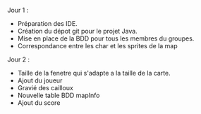 Jour 1 :
 - Préparation des IDE.
 - Création du dépot git pour le projet Java.
 - Mise en place de la BDD pour tous les membres du groupes.
 - Correspondance entre les char et les sprites de la map
 
 Jour 2 :
 - Taille de la fenetre qui s'adapte a la taille de la carte.
 - Ajout du joueur
 - Gravié des cailloux
 - Nouvelle table BDD mapInfo
 - Ajout du score
 
 

